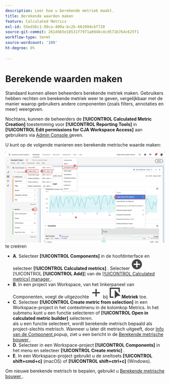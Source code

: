 ```yaml
---
description: Leer hoe u berekende metriek maakt.
title: Berekende waarden maken
feature: Calculated Metrics
exl-id: 55ed36c1-99ca-400a-bc2b-661994cbf720
source-git-commit: 261d4b5e18531f7971a894bc4cd571b764c625f1
workflow-type: tm+mt
source-wordcount: '189'
ht-degree: 0%

---
```


# Berekende waarden maken

Standaard kunnen alleen beheerders berekende metriek maken. Gebruikers hebben rechten om berekende metriek weer te geven, vergelijkbaar met de manier waarop gebruikers andere componenten (zoals filters, annotaties en meer) weergeven.

Nochtans, kunnen de beheerders de **[!UICONTROL Calculated Metric Creation]** toestemming voor **[!UICONTROL Reporting Tools]** in **[!UICONTROL Edit permissions for CJA Workspace Access]** aan gebruikers via [ Admin Console ](/help/technotes/access-control.md#user-level-access) geven.


U kunt op de volgende manieren een berekende metrische waarde maken:

![ Manieren om een filter ](assets/create-metric.png) te creëren

* **A**. Selecteer **[!UICONTROL Components]** in de hoofdinterface en selecteer **[!UICONTROL Calculated metrics]** . Selecteer ![ AddCircle ](/help/assets/icons/AddCircle.svg) [!UICONTROL **[!UICONTROL Add]**] van de [[!UICONTROL Calculated metrics] manager ](/help/components/calc-metrics/cm-workflow/cm-manager.md).
* **B**. In een project van Workspace, van het linkerpaneel van Componenten, voegt de uitgezochte ![ ](/help/assets/icons/Add.svg) bij ![ Gebeurtenis ](/help/assets/icons/Event.svg) **Metriek** toe.
* **C**. Selecteer **[!UICONTROL Create metric from selection]** in een Workspace-project in het contextmenu in de kolomkop Metrics. In het submenu kunt u een functie selecteren of **[!UICONTROL Open in calculated metric builder]** selecteren. <br/> als u een functie selecteert, wordt berekende metrisch bepaald als project-slechts metrisch. Wanneer u later dit metrisch uitgeeft, door [ Info van de Component ](/help/components/use-components-in-workspace.md#component-info) popup, ziet u een bericht in de [ Berekende metrische bouwer ](/help/components/calc-metrics/cm-workflow/cm-build-metrics.md).
* **D**. Selecteer in een Workspace-project **[!UICONTROL Components]** in het menu en selecteer **[!UICONTROL Create metric]** .
* **E**. In een Workspace-project gebruikt u de sneltoets **[!UICONTROL shift+cmd+c]** (macOS) of **[!UICONTROL shift+ctrl+c]** (Windows).

Om nieuwe berekende metrisch te bepalen, gebruikt u [ Berekende metrische bouwer ](/help/components/calc-metrics/cm-workflow/cm-build-metrics.md).

<!--

Learn about the steps to take for creating calculated metrics.

| Workflow Task | Description |
| --- | --- |
| Plan Calculated Metrics | Especially for metrics that are going to be officially "approved", it makes sense to outline which calculated metrics will be widely used and how they will be defined. |
| [Build](/help/components/calc-metrics/cm-workflow/cm-build-metrics.md) Calculated Metrics | Build and edit calculated and advanced calculated metrics for use in [!DNL Customer Journey Analytics] components. |
| [Tag](cm-tagging.md) Calculated Metrics | Tag calculated metrics for ease of organization and sharing. See how to plan and assign tags for simple and advanced searches and organization. |
| [Approve](cm-approving.md) Calculated Metrics | Approve calculated metrics to make them canonical. |
| Apply Calculated Metrics | You can apply metrics directly from a report, from the Metric Selector (to access it, click [!UICONTROL Show Metrics]). |
| Filter Calculated Metrics | In the Metric Selector, click [!UICONTROL Advanced Selection] and filter by tags, owners, and other filters (Show All, Mine, Shared With me, Favorites, and Approved.) |
| Mark Calculated Metrics as [Favorites](cm-finding.md) | Marking metrics as favorites is another way to organize them for ease of use.|

-->
